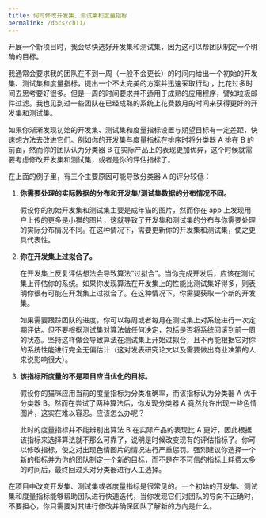 ```yaml
---
title: 何时修改开发集、测试集和度量指标
permalink: /docs/ch11/
---
```


开展一个新项目时，我会尽快选好开发集和测试集，因为这可以帮团队制定一个明确的目标。

我通常会要求我的团队在不到一周（一般不会更长）的时间内给出一个初始的开发集、测试集和度量指标，提出一个不太完美的方案并迅速采取行动 ，比花过多时间去思考要好很多。但是一周的时间要求并不适用于成熟的应用程序，譬如垃圾邮件过滤。我也见到过一些团队在已经成熟的系统上花费数月的时间来获得更好的开发集和测试集。

如果你渐渐发现初始的开发集、测试集和度量指标设置与期望目标有一定差距，快速想方法去改进它们。例如你的开发集与度量指标在排序时将分类器 A 排在 B 的前面，然而你的团队认为分类器 B 在实际产品上的表现更加优异，这个时候就需要考虑修改开发集和测试集，或者是你的评估指标了。

在上面的例子里，有三个主要原因可能导致分类器 A 的评分较低：

1. **你需要处理的实际数据的分布和开发集/测试集数据的分布情况不同。**

   假设你的初始开发集和测试集主要是成年猫的图片，然而你在 app 上发现用户上传的更多是小猫的图片，这就导致了开发集和测试集的分布与你需要处理的实际分布情况不同。在这种情况下，需要更新你的开发集和测试集，使之更具代表性。

2. **你在开发集上过拟合了。**

   在开发集上反复评估想法会导致算法“过拟合”。当你完成开发后，应该在测试集上评估你的系统。如果你发现算法在开发集上的性能比测试集好得多，则表明你很有可能在开发集上过拟合了。在这种情况下，你需要获取一个新的开发集。

   如果需要跟踪团队的进度，你可以每周或者每月在测试集上对系统进行一次定期评估。但不要根据测试集对算法做任何决定，包括是否将系统回滚到前一周的状态。坚持这样做会导致算法在测试集上开始过拟合，且不再能根据它对你的系统性能进行完全无偏估计（这对发表研究论文以及需要做出商业决策的人来说影响很大）。

3. **该指标所度量的不是项目应当优化的目标。**

   假设你的猫咪应用当前的度量指标为分类准确率，而该指标认为分类器 A 优于分类器 B。然而在尝试了两种算法后，你发现分类器 A 竟然允许出现一些色情图片，这实在难以容忍。应该怎么办呢？

   此时的度量指标并不能辨别出算法 B 在实际产品的表现比 A 更好，因此根据该指标来选择算法就不那么可靠了，说明是时候改变现有的评估指标了。你可以修改指标，使之对出现色情图片的情况进行严重惩罚。强烈建议你选择一个新的指标并为你的团队制定一个新的目标，而不是在不可信的指标上耗费太多的时间后，最终回过头对分类器进行人工选择。

在项目中改变开发集、测试集或者度量指标是很常见的。一个初始的开发集、测试集和度量指标能够帮助团队进行快速迭代，当你发现它们对团队的导向不正确时，不要担心，你只需要对其进行修改并确保团队了解新的方向是什么。